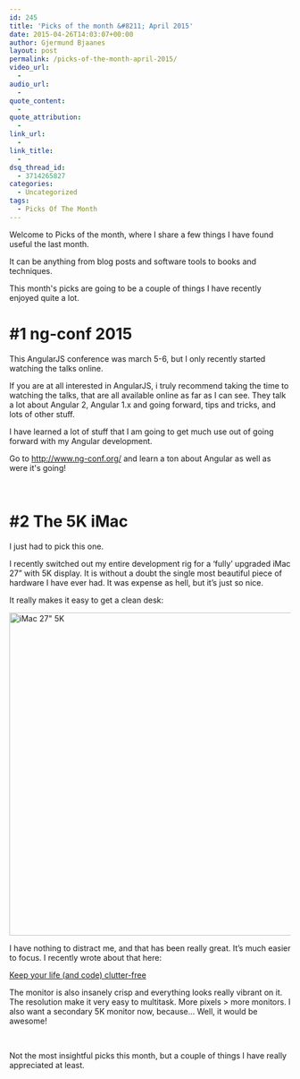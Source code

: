 ```yaml
---
id: 245
title: 'Picks of the month &#8211; April 2015'
date: 2015-04-26T14:03:07+00:00
author: Gjermund Bjaanes
layout: post
permalink: /picks-of-the-month-april-2015/
video_url:
  - 
audio_url:
  - 
quote_content:
  - 
quote_attribution:
  - 
link_url:
  - 
link_title:
  - 
dsq_thread_id:
  - 3714265827
categories:
  - Uncategorized
tags:
  - Picks Of The Month
---
```

Welcome to Picks of the month, where I share a few things I have found useful the last month.

It can be anything from blog posts and software tools to books and techniques.

<!--more-->
This month's picks are going to be a couple of things I have recently enjoyed quite a lot.

# #1 ng-conf 2015

This AngularJS conference was march 5-6, but I only recently started watching the talks online.

If you are at all interested in AngularJS, i truly recommend taking the time to watching the talks, that are all available online as far as I can see. They talk a lot about Angular 2, Angular 1.x and going forward, tips and tricks, and lots of other stuff.

I have learned a lot of stuff that I am going to get much use out of going forward with my Angular development.

Go to <a href="http://www.ng-conf.org/" target="_blank">http://www.ng-conf.org/</a> and learn a ton about Angular as well as were it's going!

&nbsp;

# #2 The 5K iMac

I just had to pick this one.

I recently switched out my entire development rig for a ‘fully’ upgraded iMac 27” with 5K display. It is without a doubt the single most beautiful piece of hardware I have ever had. It was expense as hell, but it’s just so nice.

It really makes it easy to get a clean desk:

[<img class="alignnone wp-image-246" src="http://gjermundbjaanes.com/wp-content/uploads/2015/04/0.jpeg" alt="iMac 27&quot; 5K" width="769" height="577" srcset="http://gjermundbjaanes.com/wp-content/uploads/2015/04/0.jpeg 2560w, http://gjermundbjaanes.com/wp-content/uploads/2015/04/0-300x225.jpeg 300w, http://gjermundbjaanes.com/wp-content/uploads/2015/04/0-1024x768.jpeg 1024w, http://gjermundbjaanes.com/wp-content/uploads/2015/04/0-945x709.jpeg 945w, http://gjermundbjaanes.com/wp-content/uploads/2015/04/0-600x450.jpeg 600w" sizes="(max-width: 769px) 100vw, 769px" />](http://gjermundbjaanes.com/wp-content/uploads/2015/04/0.jpeg)

I have nothing to distract me, and that has been really great. It’s much easier to focus. I recently wrote about that here:
  
<a href="http://gjermundbjaanes.com/keep-your-life-and-code-clutter-free/" target="_blank">Keep your life (and code) clutter-free</a>

The monitor is also insanely crisp and everything looks really vibrant on it. The resolution make it very easy to multitask. More pixels > more monitors. I also want a secondary 5K monitor now, because... Well, it would be awesome!

&nbsp;

Not the most insightful picks this month, but a couple of things I have really appreciated at least.